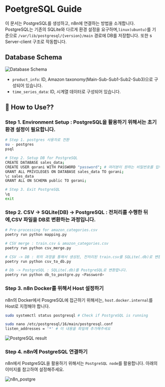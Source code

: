 # PoetgreSQL Guide

이 문서는 PostgreSQL를 생성하고, n8n에 연결하는 방법을 소개합니다. PostgreSQL는 기존의 SQLite와 다르게 환경 설정을 요구하며,`linux(ubuntu)`를 기준으로 `/var/lib/postgresql/{version}/main` 경로에 DB를 저장합니다. 또한 s Server-client 구조로 작동합니다.


## Database Schema

![Database Schema](https://github.com/boostcampaitech7/level4-cv-finalproject-hackathon-cv-14-lv3/tree/main/src/db_mermaid.png)

- `product_info`: ID, Amazon taxonomy(Main-Sub-Sub1-Sub2-Sub3)으로 구성되어 있습니다.
- `time_series_data`: ID, 시계열 데이터로 구성되어 있습니다.


## 🧐 How to Use??
### Step 1. Environment Setup : PostgreSQL을 활용하기 위해서는 초기 환경 설정이 필요합니다.
```bash
# Step 1. postgres 사용자로 전환
su - postgres
psql

# Step 2. Setup DB for PostgreSQL
CREATE DATABASE sales_data;
CREATE USER gorani WITH PASSWORD "password"; # 여러분이 원하는 비밀번호를 입력해주세요
GRANT ALL PRIVILEGES ON DATABASE sales_data TO gorani;
\c sales_data
GRANT ALL ON SCHEMA public TO gorani;

# Step 3. Exit PostgreSQL
\q
exit
```


### Step 2. CSV -> SQLite(DB) -> PostgreSQL : 전처리를 수행한 뒤에,CSV 파일을 DB로 변환하는 과정입니다.
```bash
# Pre-processing for amazon_categories.csv
poetry run python mapping.py

# CSV merge : train.csv & amazon_categories.csv
poetry run python csv_merge.py

# CSV -> DB : 위의 과정을 통해서 생성된, 전처리된 train.csv를 SQLite(.db)로 변환합니다.
poetry run python csv_to_db.py

# Db -> PostgreSQL : SQLite(.db)를 PostgreSQL로 변환합니다.
poetry run python db_to_postgre.py <Password>
```


### Step 3. n8n Docker를 위해서 Host 설정하기
n8n의 Docker에서 PosgreSQL에 접근하기 위해서는, `host.docker.internal`를 Host로 지정해야 합니다.

```bash
sudo systemctl status postgresql # Check if PostgreSQL is running

sudo nano /etc/postgresql/16/main/postgresql.conf
listen_addresses = '*' # 이 내용을 파일에 추가해주세요
```
![PostgreSQL result](https://github.com/boostcampaitech7/level4-cv-finalproject-hackathon-cv-14-lv3/tree/main/src/postgre_result.png)


### Step 4. n8n에 PostgreSQL 연결하기
n8n에서 PostgreSQL을 활용하기 위해서는 `PostgreSQL node`를 활용합니다. 아래의 이미지를 참고하여 설정해주세요.

![n8n_postgre](https://github.com/boostcampaitech7/level4-cv-finalproject-hackathon-cv-14-lv3/tree/main/src/n8n_postgre.png)
